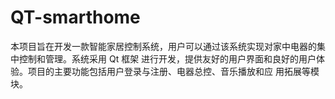 # QT-smarthome
本项目旨在开发一款智能家居控制系统，用户可以通过该系统实现对家中电器的集中控制和管理。系统采用 Qt 框架 进行开发，提供友好的用户界面和良好的用户体验。项目的主要功能包括用户登录与注册、电器总控、音乐播放和应 用拓展等模块。
